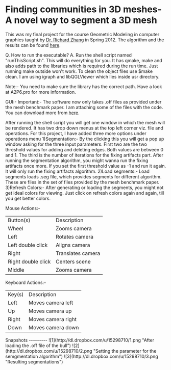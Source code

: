 Finding communities in 3D meshes- A novel way to segment a 3D mesh
==================================================================
This was my final project for the course Geometric Modeling in computer graphics taught by [Dr. Richard Zhang](http://www.cs.sfu.ca/~haoz/) in Spring 2012. The algorithm and the results can be found [here](http://dl.dropbox.com/u/15298710/GeometricModeling.pdf).

Q. How to run the executable? 
A. Run the shell script named "runThisScript.sh". This will do everything for you. It has qmake, make and also adds path to the libraries which is required during the run time. Just running make outside won't work. To clean the object files use $make clean. I am using igraph and libQGLViewer which lies inside usr directory. 

Note:- You need to make sure the library has the correct path. Have a look at A2P6.pro for more information. 


GUI:- 
Important:- 
The software now only takes .off files as provided under the mesh benchmark paper. I am attaching some of the files with the code. You can download more from [here](http://segeval.cs.princeton.edu/public/Download/off.zip). 

After running the shell script you will get one window in which the mesh will be rendered. It has two drop down menus at the top left corner viz. file and operations. For this project, I have added three more options under  
operations menu
1)Segmentation:- By the clicking this you will get a pop up window asking for the three input parameters. First two are the two threshold values for adding and deleting edges. Both values are between 0 and 1. 
The third is the number of iterations for the fixing artifacts part. 
After running the segmentation algorithm, you might wanna run the fixing artifacts once more. If you set the first threshold value as -1 and run it again. It will only run the fixing artifacts algorithm. 
2)Load segments:- Load segments loads .seg file, which provides segments for different algorithm. These are files in the set of files provided by the mesh benchmark paper. 
3)Refresh Colors:- After generating or loading the segments, you might not get ideal colors for viewing. Just click on refresh colors again and again, till you get better colors. 


Mouse Actions:- 
<table>
<tr>
<td> Button(s) </td>         <td>  Description </td>
</tr>
<tr>
<td> Wheel    </td><td>            Zooms camera </td> 
</tr>
<tr>
<td> Left   </td><td>              Rotates camera </td> 
</tr>
<tr>
<td>Left double click </td> <td>   Aligns camera</td> 
</tr>
<tr>
<td>Right </td><td>                Translates camera</td> 
</tr>
<tr>
<td>Right double click</td><td>   Centers scene </td>
</tr>
<tr>
<td>Middle </td><td>              Zooms camera </td> 
</tr>
</table>
Keyboard Actions:- 
<table>
<tr>
<td>Key(s)   </td><td>            Description </td> 
</tr>
<tr>
<td>Left </td><td>                Moves camera left </td>
</tr>
<tr>
<td>Up </td><td>                  Moves camera up </td>
</tr>
<tr>
<td>Right   </td><td>             Moves camera right </td>
</tr>
<tr>
<td> Down    </td><td>             Moves camera down </td>
</tr>
</table>
Snapshots
---------
![1](http://dl.dropbox.com/u/15298710/1.png "After loading the .off file of the bull")
![2](http://dl.dropbox.com/u/15298710/2.png "Setting the parameter for the semgmentation algorithm")
![3](http://dl.dropbox.com/u/15298710/3.png "Resulting segmentations")
